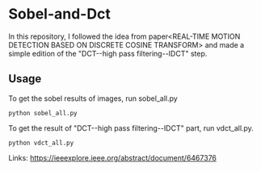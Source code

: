 # Sobel-and-Dct
In this repository, I followed the idea from paper&lt;REAL-TIME MOTION DETECTION BASED ON DISCRETE COSINE TRANSFORM> and made a simple edition of the "DCT--high pass filtering--IDCT" step.

## Usage
To get the sobel results of images, run sobel_all.py

`python sobel_all.py`

To get the result of "DCT--high pass filtering--IDCT" part, run vdct_all.py.

`python vdct_all.py`


Links: https://ieeexplore.ieee.org/abstract/document/6467376
